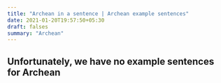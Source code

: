 ```yaml
---
title: "Archean in a sentence | Archean example sentences"
date: 2021-01-20T19:57:50+05:30
draft: falses
summary: "Archean"
---
```

## Unfortunately, we have no example sentences for Archean                 
